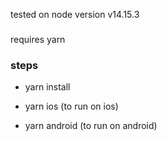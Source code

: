 tested on node version v14.15.3

###

requires yarn

### steps

- yarn install

- yarn ios (to run on ios)

- yarn android (to run on android)
